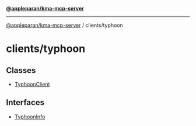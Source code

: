[**@appleparan/kma-mcp-server**](../../README.md)

***

[@appleparan/kma-mcp-server](../../README.md) / clients/typhoon

# clients/typhoon

## Classes

- [TyphoonClient](classes/TyphoonClient.md)

## Interfaces

- [TyphoonInfo](interfaces/TyphoonInfo.md)
